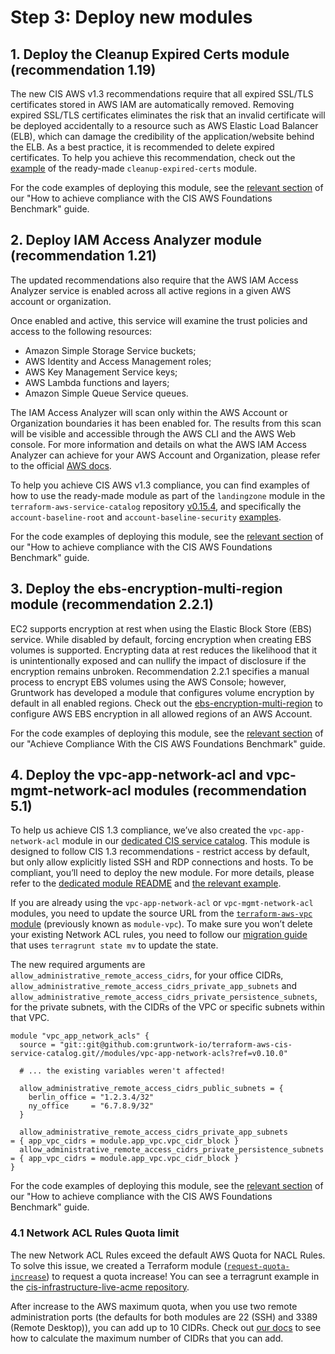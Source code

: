 # Step 3: Deploy new modules

## 1. Deploy the Cleanup Expired Certs module (recommendation 1.19)

The new CIS AWS v1.3 recommendations require that all expired SSL/TLS certificates stored in AWS IAM are automatically removed. Removing expired SSL/TLS certificates eliminates the risk that an invalid certificate will be deployed
accidentally to a resource such as AWS Elastic Load Balancer (ELB), which can damage the credibility of the application/website behind the ELB. As a best practice, it is recommended to delete expired certificates. To help you
achieve this recommendation, check out the [example](https://github.com/gruntwork-io/terraform-aws-cis-service-catalog/tree/v0.10.0/examples/cleanup-expired-certs/terraform) of the ready-made `cleanup-expired-certs` module.

For the code examples of deploying this module, see the
[relevant section](/docs/guides/build-it-yourself/achieve-compliance/production-grade-design/identity-and-access-management#cleanup-expired-ssl-tls-certificates)
of our "How to achieve compliance with the CIS AWS Foundations Benchmark" guide.

## 2. Deploy IAM Access Analyzer module (recommendation 1.21)

The updated recommendations also require that the AWS IAM Access Analyzer service is enabled across all active regions in a given AWS account or organization.

Once enabled and active, this service will examine the trust policies and access to the following resources:

- Amazon Simple Storage Service buckets;
- AWS Identity and Access Management roles;
- AWS Key Management Service keys;
- AWS Lambda functions and layers;
- Amazon Simple Queue Service queues.

The IAM Access Analyzer will scan only within the AWS Account or Organization boundaries it has been enabled for. The results from this scan will be visible and accessible through the AWS CLI and the AWS Web console. For more information and details on what the AWS IAM Access Analyzer can achieve for your AWS Account and Organization, please refer to the official [AWS docs](https://docs.aws.amazon.com/IAM/latest/UserGuide/what-is-access-analyzer.html).

To help you achieve CIS AWS v1.3 compliance, you can find examples of how to use the ready-made module as part of the `landingzone` module in the `terraform-aws-service-catalog` repository [v0.15.4](https://github.com/gruntwork-io/terraform-aws-service-catalog/releases/tag/v0.15.4), and specifically the `account-baseline-root` and `account-baseline-security` [examples](https://github.com/gruntwork-io/terraform-aws-service-catalog/tree/v0.15.4/examples/for-learning-and-testing/landingzone).

For the code examples of deploying this module, see the
[relevant section](/docs/guides/build-it-yourself/achieve-compliance/production-grade-design/identity-and-access-management#iam-access-analyzer)
of our "How to achieve compliance with the CIS AWS Foundations Benchmark" guide.

## 3. Deploy the ebs-encryption-multi-region module (recommendation 2.2.1)

EC2 supports encryption at rest when using the Elastic Block Store (EBS) service. While disabled by default, forcing encryption when creating EBS volumes is supported. Encrypting data at rest reduces the likelihood that it is
unintentionally exposed and can nullify the impact of disclosure if the encryption remains unbroken. Recommendation 2.2.1 specifies a manual process to encrypt EBS volumes using the AWS Console; however, Gruntwork has developed
a module that configures volume encryption by default in all enabled regions. Check out the [ebs-encryption-multi-region](https://github.com/gruntwork-io/terraform-aws-security/tree/master/modules/ebs-encryption-multi-region) to
configure AWS EBS encryption in all allowed regions of an AWS Account.

For the code examples of deploying this module, see the
[relevant section](/docs/guides/build-it-yourself/achieve-compliance/production-grade-design/storage#configure-ebs-encryption)
of our "Achieve Compliance With the CIS AWS Foundations Benchmark" guide.

## 4. Deploy the vpc-app-network-acl and vpc-mgmt-network-acl modules (recommendation 5.1)

To help us achieve CIS 1.3 compliance, we’ve also created the `vpc-app-network-acl` module in our [dedicated CIS service catalog](https://github.com/gruntwork-io/terraform-aws-cis-service-catalog/tree/v0.10.0/modules/vpc-app-network-acls). This module is designed to follow CIS 1.3 recommendations - restrict access by default, but only allow explicitly listed SSH and RDP connections and hosts. To be compliant, you’ll need to deploy the new module. For more details, please refer to the [dedicated module README](https://github.com/gruntwork-io/terraform-aws-cis-service-catalog/blob/v0.10.0/modules/vpc-app-network-acls/README.md) and [the relevant example](https://github.com/gruntwork-io/terraform-aws-cis-service-catalog/tree/v0.10.0/examples/vpc-network-acls).

If you are already using the `vpc-app-network-acl` or `vpc-mgmt-network-acl` modules, you need to update the
source URL from the [`terraform-aws-vpc` module](https://github.com/gruntwork-io/terraform-aws-vpc) (previously known
as `module-vpc`). To make sure you won’t delete your existing Network ACL rules, you need to follow our [migration guide](https://github.com/gruntwork-io/cis-infrastructure-modules-acme/blob/master/networking/vpc-app/migration-guides/migrating_to_cis_v13.md) that uses `terragrunt state mv` to update the state.

The new required arguments are `allow_administrative_remote_access_cidrs`, for your office CIDRs, `allow_administrative_remote_access_cidrs_private_app_subnets` and `allow_administrative_remote_access_cidrs_private_persistence_subnets`, for the private subnets, with the CIDRs of the VPC or specific subnets within that VPC.

```hcl
module "vpc_app_network_acls" {
  source = "git::git@github.com:gruntwork-io/terraform-aws-cis-service-catalog.git//modules/vpc-app-network-acls?ref=v0.10.0"

  # ... the existing variables weren't affected!

  allow_administrative_remote_access_cidrs_public_subnets = {
    berlin_office = "1.2.3.4/32"
    ny_office     = "6.7.8.9/32"
  }

  allow_administrative_remote_access_cidrs_private_app_subnets         = { app_vpc_cidrs = module.app_vpc.vpc_cidr_block }
  allow_administrative_remote_access_cidrs_private_persistence_subnets = { app_vpc_cidrs = module.app_vpc.vpc_cidr_block }
}
```

For the code examples of deploying this module, see the
[relevant section](/docs/guides/build-it-yourself/achieve-compliance/production-grade-design/networking)
of our "How to achieve compliance with the CIS AWS Foundations Benchmark" guide.

### 4.1 Network ACL Rules Quota limit

The new Network ACL Rules exceed the default AWS Quota for NACL Rules. To solve this issue, we created a Terraform module
([`request-quota-increase`](https://github.com/gruntwork-io/terraform-aws-utilities/tree/master/modules/request-quota-increase))
to request a quota increase! You can see a terragrunt example in the [cis-infrastructure-live-acme repository](https://github.com/gruntwork-io/cis-infrastructure-live-acme/tree/master/prod/_global/request-quota-increase).

After increase to the AWS maximum quota, when you use two remote administration ports (the defaults for both modules
are 22 (SSH) and 3389 (Remote Desktop)), you can add up to 10 CIDRs. Check out
[our
docs](https://github.com/gruntwork-io/terraform-aws-cis-service-catalog/tree/v0.10.0/modules/vpc-app-network-acls#calculating-nacl-rules-limits) to see how to calculate the maximum number of CIDRs that you can add.


<!-- ##DOCS-SOURCER-START
{"sourcePlugin":"Local File Copier","hash":"8cf9cec9bbe1fd96b31efe24c434f213"}
##DOCS-SOURCER-END -->
